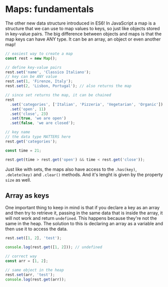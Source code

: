 # Maps: fundamentals

The other new data structure introduced in ES6!
In JavaScript a map is a structure that we can use to map values to keys, so just like objects stored in key-value pairs. The big difference between objects and maps is that the map keys can have ANY type. It can be an array, an object or even another map!

```javascript
// easiest way to create a map
const rest = new Map();

// define key-value pairs
rest.set('name', 'Classico Italiano');
// key can be ANY value
rest.set(1, 'Firenze, Italy');
rest.set(2, 'Lisbon, Portugal'); // also returns the map

// since set returns the map, it can be chained
rest
  .set('categories', ['Italian', 'Pizzeria', 'Vegetarian', 'Organic'])
  .set('open', 11)
  .set('close', 23)
  .set(true, 'we are open')
  .set(false, 'we are closed');

// key name
// the data type MATTERS here
rest.get('categories');

const time = 21;

rest.get(time > rest.get('open') && time < rest.get('close'));
```

Just like with sets, the maps also have access to the `.has(key)`, `.delete(key)` and `.clear()` methods. And it's lenght is given by the property `size` as well.

## Array as keys

One important thing to keep in mind is that if you declare a key as an array and then try to retrieve it, passing in the same data that is inside the array, it will not work and return `undefined`. This happens because they're not the same in the heap.
The solution to this is declaring an array as a variable and then use it to access the data.

```javascript
rest.set([1, 2], 'test');

console.log(rest.get([1, 2])); // undefined

// correct way
const arr = [1, 2];

// same object in the heap
rest.set(arr, 'test');
console.log(rest.get(arr));
```
